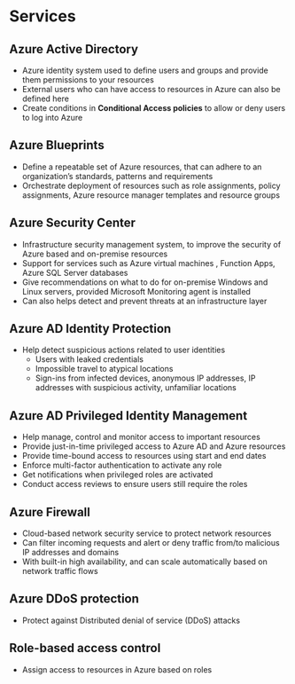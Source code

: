 # Services

## Azure Active Directory
  * Azure identity system used to define users and groups and provide them permissions to your resources
  * External users who can have access to resources in Azure can also be defined here
  * Create conditions in **Conditional Access policies** to allow or deny users to log into Azure

## Azure Blueprints
  * Define a repeatable set of Azure resources, that can adhere to an organization’s standards, patterns and requirements
  * Orchestrate deployment of resources such as role assignments, policy assignments, Azure resource manager templates and resource groups

## Azure Security Center
  * Infrastructure security management system, to improve the security of Azure based and on-premise resources
  * Support for services such as Azure virtual machines , Function Apps, Azure SQL Server databases
  * Give recommendations on what to do for on-premise Windows and Linux servers, provided Microsoft Monitoring agent is installed
  * Can also helps detect and prevent threats at an infrastructure layer

## Azure AD Identity Protection
  * Help detect suspicious actions related to user identities
    * Users with leaked credentials
    * Impossible travel to atypical locations
    * Sign-ins from infected devices, anonymous IP addresses, IP addresses with suspicious activity, unfamiliar locations

## Azure AD Privileged Identity Management
  * Help manage, control and monitor access to important resources
  * Provide just-in-time privileged access to Azure AD and Azure resources
  * Provide time-bound access to resources using start and end dates
  * Enforce multi-factor authentication to activate any role
  * Get notifications when privileged roles are activated
  * Conduct access reviews to ensure users still require the roles

## Azure Firewall
  * Cloud-based network security service to protect network resources
  * Can filter incoming requests and alert or deny traffic from/to malicious IP addresses and domains
  * With built-in high availability, and can scale automatically based on network traffic flows

## Azure DDoS protection
  * Protect against Distributed denial of service (DDoS) attacks

## Role-based access control
  * Assign access to resources in Azure based on roles
